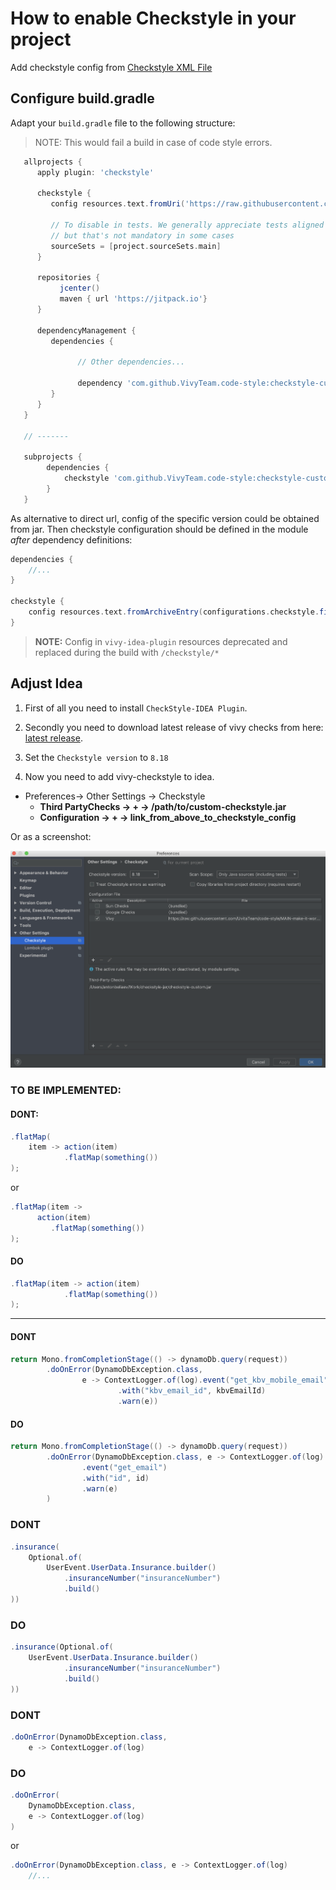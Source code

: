 # How to enable Checkstyle in your project

Add checkstyle config from [Checkstyle XML File](/checkstyle/checkstyle.xml)


## Configure build.gradle

Adapt your `build.gradle` file to the following structure: 

> NOTE: This would fail a build in case of code style errors.

```gradle
   allprojects {
      apply plugin: 'checkstyle'

      checkstyle {
         config resources.text.fromUri('https://raw.githubusercontent.com/VivyTeam/code-style/master/checkstyle/checkstyle.xml')
         
         // To disable in tests. We generally appreciate tests aligned with checkstyle, 
         // but that's not mandatory in some cases
         sourceSets = [project.sourceSets.main] 
      }

      repositories {
           jcenter()
           maven { url 'https://jitpack.io'}
      }

      dependencyManagement {
         dependencies {
         
               // Other dependencies...
               
               dependency 'com.github.VivyTeam.code-style:checkstyle-custom:1.1.4'
         }
      }
   }
   
   // -------

   subprojects {
        dependencies {
            checkstyle 'com.github.VivyTeam.code-style:checkstyle-custom'
        }
   }
``` 

As alternative to direct url, config of the specific version could be obtained from jar. 
Then checkstyle configuration should be defined in the module _after_ dependency definitions:

```gradle
dependencies {
    //...
}

checkstyle {
    config resources.text.fromArchiveEntry(configurations.checkstyle.first(), "config/checkstyle.xml")
}
```

> **NOTE:** Config in `vivy-idea-plugin` resources deprecated and replaced during the build with `/checkstyle/*`

## Adjust Idea

1. First of all you need to install `CheckStyle-IDEA Plugin`. 

2. Secondly you need to download latest release of vivy checks from here: 
[latest release](https://github.com/VivyTeam/code-style/releases/latest).

3. Set the `Checkstyle version` to `8.18`

4. Now you need to add vivy-checkstyle to idea. 
* Preferences-> Other Settings -> Checkstyle 
  * **Third PartyChecks -> + -> /path/to/custom-checkstyle.jar**
  * **Configuration -> + -> link_from_above_to_checkstyle_config**
 
Or as a screenshot: 

![Checkstyle Idea Configuration](docs/CheckstyleConfigurationIdea.png?raw=true "Checkstyle Configuration")


### TO BE IMPLEMENTED:

#### DONT:

```java
.flatMap(
    item -> action(item)
            .flatMap(something())
);
```

or 

```java
.flatMap(item -> 
      action(item)
         .flatMap(something())
);
```

#### DO
```java
.flatMap(item -> action(item)
            .flatMap(something())
);
```
----

#### DONT

```java
return Mono.fromCompletionStage(() -> dynamoDb.query(request))
        .doOnError(DynamoDbException.class,
                e -> ContextLogger.of(log).event("get_kbv_mobile_email")
                        .with("kbv_email_id", kbvEmailId)
                        .warn(e))

```

#### DO

```java
return Mono.fromCompletionStage(() -> dynamoDb.query(request))
        .doOnError(DynamoDbException.class, e -> ContextLogger.of(log)
                .event("get_email")
                .with("id", id)
                .warn(e)
        )

```


### DONT

```java
.insurance(
    Optional.of(
        UserEvent.UserData.Insurance.builder()
            .insuranceNumber("insuranceNumber")
            .build()
))
```

### DO

```java
.insurance(Optional.of(
    UserEvent.UserData.Insurance.builder()
            .insuranceNumber("insuranceNumber")
            .build()
))
```

### DONT

```java
.doOnError(DynamoDbException.class,
    e -> ContextLogger.of(log)
```


### DO

```java
.doOnError(
    DynamoDbException.class,
    e -> ContextLogger.of(log)
)
```

or

```java
.doOnError(DynamoDbException.class, e -> ContextLogger.of(log)
    //...
```
